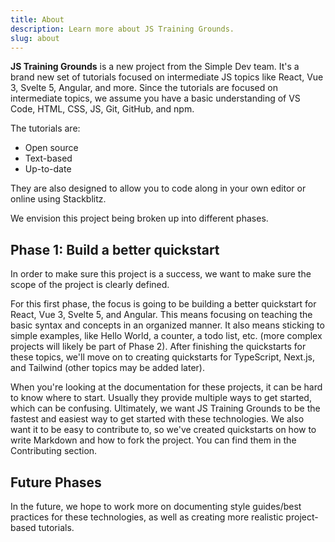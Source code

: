```yaml
---
title: About
description: Learn more about JS Training Grounds.
slug: about
---
```


**JS Training Grounds** is a new project from the Simple Dev team. It's a brand new set of tutorials focused on intermediate JS topics like React, Vue 3, Svelte 5, Angular, and more. Since the tutorials are focused on intermediate topics, we assume you have a basic understanding of VS Code, HTML, CSS, JS, Git, GitHub, and npm.

The tutorials are:

- Open source
- Text-based
- Up-to-date

They are also designed to allow you to code along in your own editor or online using Stackblitz.

We envision this project being broken up into different phases.

## Phase 1: Build a better quickstart

In order to make sure this project is a success, we want to make sure the scope of the project is clearly defined.

For this first phase, the focus is going to be building a better quickstart for React, Vue 3, Svelte 5, and Angular. This means focusing on teaching the basic syntax and concepts in an organized manner. It also means sticking to simple examples, like Hello World, a counter, a todo list, etc. (more complex projects will likely be part of Phase 2). After finishing the quickstarts for these topics, we'll move on to creating quickstarts for TypeScript, Next.js, and Tailwind (other topics may be added later).

When you're looking at the documentation for these projects, it can be hard to know where to start. Usually they provide multiple ways to get started, which can be confusing. Ultimately, we want JS Training Grounds to be the fastest and easiest way to get started with these technologies. We also want it to be easy to contribute to, so we've created quickstarts on how to write Markdown and how to fork the project. You can find them in the Contributing section.

## Future Phases

In the future, we hope to work more on documenting style guides/best practices for these technologies, as well as creating more realistic project-based tutorials.
